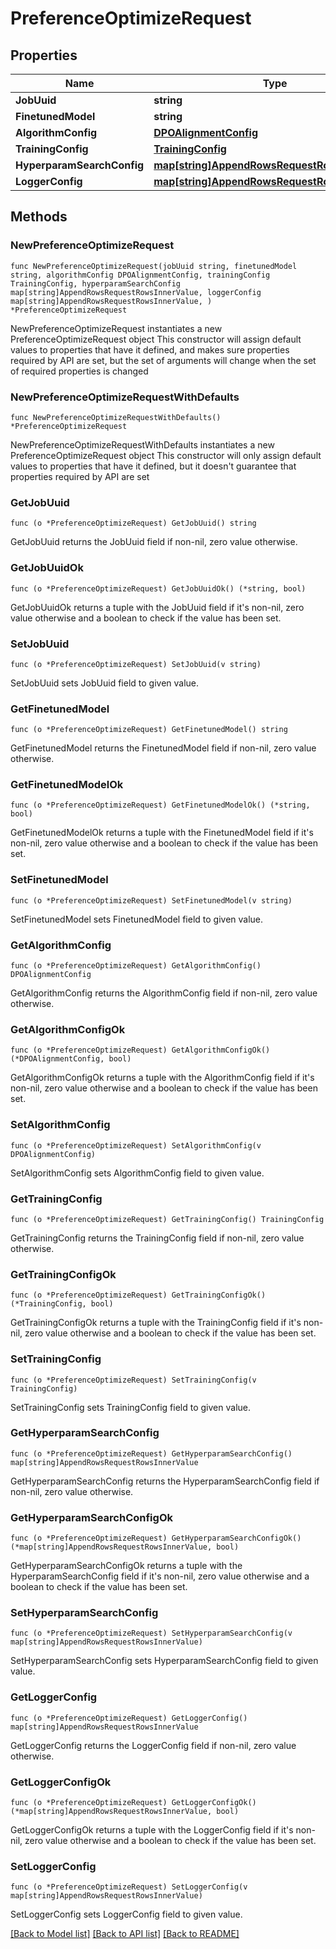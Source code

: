 # PreferenceOptimizeRequest

## Properties

Name | Type | Description | Notes
------------ | ------------- | ------------- | -------------
**JobUuid** | **string** |  | 
**FinetunedModel** | **string** |  | 
**AlgorithmConfig** | [**DPOAlignmentConfig**](DPOAlignmentConfig.md) |  | 
**TrainingConfig** | [**TrainingConfig**](TrainingConfig.md) |  | 
**HyperparamSearchConfig** | [**map[string]AppendRowsRequestRowsInnerValue**](AppendRowsRequestRowsInnerValue.md) |  | 
**LoggerConfig** | [**map[string]AppendRowsRequestRowsInnerValue**](AppendRowsRequestRowsInnerValue.md) |  | 

## Methods

### NewPreferenceOptimizeRequest

`func NewPreferenceOptimizeRequest(jobUuid string, finetunedModel string, algorithmConfig DPOAlignmentConfig, trainingConfig TrainingConfig, hyperparamSearchConfig map[string]AppendRowsRequestRowsInnerValue, loggerConfig map[string]AppendRowsRequestRowsInnerValue, ) *PreferenceOptimizeRequest`

NewPreferenceOptimizeRequest instantiates a new PreferenceOptimizeRequest object
This constructor will assign default values to properties that have it defined,
and makes sure properties required by API are set, but the set of arguments
will change when the set of required properties is changed

### NewPreferenceOptimizeRequestWithDefaults

`func NewPreferenceOptimizeRequestWithDefaults() *PreferenceOptimizeRequest`

NewPreferenceOptimizeRequestWithDefaults instantiates a new PreferenceOptimizeRequest object
This constructor will only assign default values to properties that have it defined,
but it doesn't guarantee that properties required by API are set

### GetJobUuid

`func (o *PreferenceOptimizeRequest) GetJobUuid() string`

GetJobUuid returns the JobUuid field if non-nil, zero value otherwise.

### GetJobUuidOk

`func (o *PreferenceOptimizeRequest) GetJobUuidOk() (*string, bool)`

GetJobUuidOk returns a tuple with the JobUuid field if it's non-nil, zero value otherwise
and a boolean to check if the value has been set.

### SetJobUuid

`func (o *PreferenceOptimizeRequest) SetJobUuid(v string)`

SetJobUuid sets JobUuid field to given value.


### GetFinetunedModel

`func (o *PreferenceOptimizeRequest) GetFinetunedModel() string`

GetFinetunedModel returns the FinetunedModel field if non-nil, zero value otherwise.

### GetFinetunedModelOk

`func (o *PreferenceOptimizeRequest) GetFinetunedModelOk() (*string, bool)`

GetFinetunedModelOk returns a tuple with the FinetunedModel field if it's non-nil, zero value otherwise
and a boolean to check if the value has been set.

### SetFinetunedModel

`func (o *PreferenceOptimizeRequest) SetFinetunedModel(v string)`

SetFinetunedModel sets FinetunedModel field to given value.


### GetAlgorithmConfig

`func (o *PreferenceOptimizeRequest) GetAlgorithmConfig() DPOAlignmentConfig`

GetAlgorithmConfig returns the AlgorithmConfig field if non-nil, zero value otherwise.

### GetAlgorithmConfigOk

`func (o *PreferenceOptimizeRequest) GetAlgorithmConfigOk() (*DPOAlignmentConfig, bool)`

GetAlgorithmConfigOk returns a tuple with the AlgorithmConfig field if it's non-nil, zero value otherwise
and a boolean to check if the value has been set.

### SetAlgorithmConfig

`func (o *PreferenceOptimizeRequest) SetAlgorithmConfig(v DPOAlignmentConfig)`

SetAlgorithmConfig sets AlgorithmConfig field to given value.


### GetTrainingConfig

`func (o *PreferenceOptimizeRequest) GetTrainingConfig() TrainingConfig`

GetTrainingConfig returns the TrainingConfig field if non-nil, zero value otherwise.

### GetTrainingConfigOk

`func (o *PreferenceOptimizeRequest) GetTrainingConfigOk() (*TrainingConfig, bool)`

GetTrainingConfigOk returns a tuple with the TrainingConfig field if it's non-nil, zero value otherwise
and a boolean to check if the value has been set.

### SetTrainingConfig

`func (o *PreferenceOptimizeRequest) SetTrainingConfig(v TrainingConfig)`

SetTrainingConfig sets TrainingConfig field to given value.


### GetHyperparamSearchConfig

`func (o *PreferenceOptimizeRequest) GetHyperparamSearchConfig() map[string]AppendRowsRequestRowsInnerValue`

GetHyperparamSearchConfig returns the HyperparamSearchConfig field if non-nil, zero value otherwise.

### GetHyperparamSearchConfigOk

`func (o *PreferenceOptimizeRequest) GetHyperparamSearchConfigOk() (*map[string]AppendRowsRequestRowsInnerValue, bool)`

GetHyperparamSearchConfigOk returns a tuple with the HyperparamSearchConfig field if it's non-nil, zero value otherwise
and a boolean to check if the value has been set.

### SetHyperparamSearchConfig

`func (o *PreferenceOptimizeRequest) SetHyperparamSearchConfig(v map[string]AppendRowsRequestRowsInnerValue)`

SetHyperparamSearchConfig sets HyperparamSearchConfig field to given value.


### GetLoggerConfig

`func (o *PreferenceOptimizeRequest) GetLoggerConfig() map[string]AppendRowsRequestRowsInnerValue`

GetLoggerConfig returns the LoggerConfig field if non-nil, zero value otherwise.

### GetLoggerConfigOk

`func (o *PreferenceOptimizeRequest) GetLoggerConfigOk() (*map[string]AppendRowsRequestRowsInnerValue, bool)`

GetLoggerConfigOk returns a tuple with the LoggerConfig field if it's non-nil, zero value otherwise
and a boolean to check if the value has been set.

### SetLoggerConfig

`func (o *PreferenceOptimizeRequest) SetLoggerConfig(v map[string]AppendRowsRequestRowsInnerValue)`

SetLoggerConfig sets LoggerConfig field to given value.



[[Back to Model list]](../README.md#documentation-for-models) [[Back to API list]](../README.md#documentation-for-api-endpoints) [[Back to README]](../README.md)


